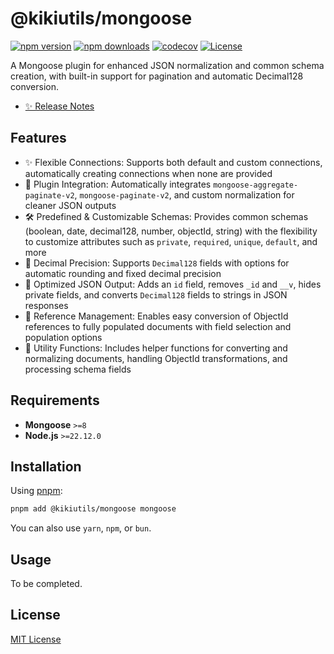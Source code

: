 <!-- TODO: Update -->

# @kikiutils/mongoose

[![npm version][npm-version-src]][npm-version-href]
[![npm downloads][npm-downloads-src]][npm-downloads-href]
[![codecov][codecov-src]][codecov-href]
[![License][license-src]][license-href]

A Mongoose plugin for enhanced JSON normalization and common schema creation, with built-in support for pagination and automatic Decimal128 conversion.

- [✨ Release Notes](./CHANGELOG.md)

## Features

- ✨ Flexible Connections: Supports both default and custom connections, automatically creating connections when none are provided
- 🔌 Plugin Integration: Automatically integrates `mongoose-aggregate-paginate-v2`, `mongoose-paginate-v2`, and custom normalization for cleaner JSON outputs
- 🛠 Predefined & Customizable Schemas: Provides common schemas (boolean, date, decimal128, number, objectId, string) with the flexibility to customize attributes such as `private`, `required`, `unique`, `default`, and more
- 🧮 Decimal Precision: Supports `Decimal128` fields with options for automatic rounding and fixed decimal precision
- 🔄 Optimized JSON Output: Adds an `id` field, removes `_id` and `__v`, hides private fields, and converts `Decimal128` fields to strings in JSON responses
- 🔄 Reference Management: Enables easy conversion of ObjectId references to fully populated documents with field selection and population options
- 🔧 Utility Functions: Includes helper functions for converting and normalizing documents, handling ObjectId transformations, and processing schema fields

## Requirements

- **Mongoose** `>=8`
- **Node.js** `>=22.12.0`

## Installation

Using [pnpm](https://pnpm.io):

```bash
pnpm add @kikiutils/mongoose mongoose
```

You can also use `yarn`, `npm`, or `bun`.

## Usage

<!-- TODO: Full doc. -->
To be completed.

## License

[MIT License](./LICENSE)

<!-- Badges -->
[npm-version-href]: https://npmjs.com/package/@kikiutils/mongoose
[npm-version-src]: https://img.shields.io/npm/v/@kikiutils/mongoose/latest.svg?colorA=18181b&colorB=28cf8d&style=flat

[npm-downloads-href]: https://npmjs.com/package/@kikiutils/mongoose
[npm-downloads-src]: https://img.shields.io/npm/dm/@kikiutils/mongoose.svg?colorA=18181b&colorB=28cf8d&style=flat

[codecov-href]: https://codecov.io/gh/kikiutils/node-mongoose
[codecov-src]: https://codecov.io/gh/kikiutils/node-mongoose/graph/badge.svg?token=DM89MM6FPK

[license-href]: https://github.com/kikiutils/node-mongoose/blob/main/LICENSE
[license-src]: https://img.shields.io/github/license/kikiutils/node-mongoose?colorA=18181b&colorB=28cf8d&style=flat
